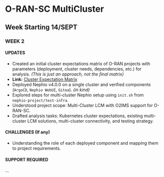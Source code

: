 # O-RAN-SC MultiCluster
## Week Starting 14/SEPT

### WEEK 2

#### UPDATES
- Created an initial cluster expectations matrix of O-RAN projects with parameters (deployment, cluster needs, dependencies, etc.) for analysis. *(This is just an approach, not the final matrix)*
- **Link:** [Cluster Expectation Matrix](https://docs.google.com/spreadsheets/d/1VYeE3N8-x0SjDpxaGYVTyutLJSVKXlQPZuan5WvC4Sc/edit?usp=sharing)
- Deployed Nephio v4.0.0 on a single cluster and verified components (`ArgoCD`, `Nephio WebUI`, `Gitea`). *(in kind)*
- Explored steps for multi-cluster Nephio setup using `init.sh` from `nephio-project/test-infra`.
- Understood project scope: Multi-Cluster LCM with O2IMS support for O-RAN-SC.
- Drafted analysis tasks: Kubernetes cluster expectations, existing multi-cluster LCM solutions, multi-cluster connectivity, and testing strategy.

#### CHALLENGES (If any)
- Understanding the role of each deployed component and mapping them to project requirements.

#### SUPPORT REQUIRED
...